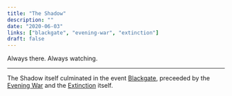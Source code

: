 ```yaml
---
title: "The Shadow"
description: ""
date: "2020-06-03"
links: ["blackgate", "evening-war", "extinction"]
draft: false
---
```


Always there.  Always watching.

---

The Shadow itself culminated in the event [Blackgate](/notes/blackgate/), preceeded by the [Evening War](/notes/evening-war/) and the [Extinction](/notes/extinction/) itself.
